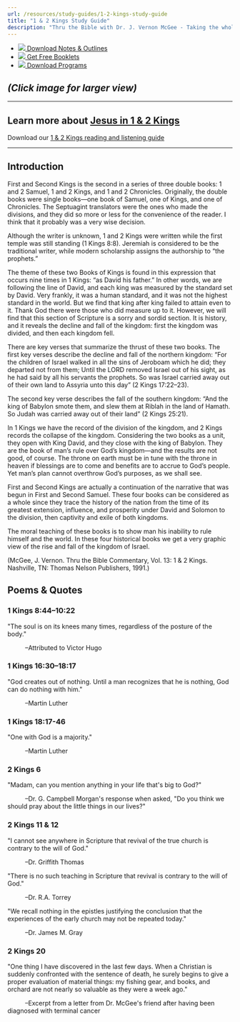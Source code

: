 ```yaml
---
url: /resources/study-guides/1-2-kings-study-guide
title: "1 & 2 Kings Study Guide"
description: "Thru the Bible with Dr. J. Vernon McGee - Taking the whole Word to the whole world"
---
```





* [*![](http://ttb.org/img/icon-download.png)* Download Notes & Outlines](/docs/default-source/notes-and-outlines_2022/no11_1-2-kings.pdf?sfvrsn=145d1816_2 "download notes")
* [*![](http://ttb.org/img/icon-document.png)* Get Free Booklets](/resources/electronic-booklets "get free booklets")
* [*![](http://ttb.org/img/icon-youtube-sm.png)* Download Programs](/resources/free-5-year-series-downloads "Listen")







## *(Click image for larger view)*




---


## Learn more about [Jesus in 1 & 2 Kings](https://ttb.org/images/default-source/jesus-in/jesus-in-1-2-kings3cdea17e-9e0f-4ed3-be1b-8431e2e9ac8f.jpg?Status=Master&sfvrsn=b01816_1/Jesus-in-1-2-Kings3cdea17e-9e0f-4ed3-be1b-8431e2e9ac8f.jpg)
Download our [1 & 2 Kings reading and listening guide](/docs/default-source/read-thru/ttb_read-thru-1-2-kings.pdf?sfvrsn=b9ba1816_0 "1 & 2 Kings reading and listening guide")




---


## Introduction


First and Second Kings is the second in a series of three double books: 1 and 2 Samuel, 1 and 2 Kings, and 1 and 2 Chronicles. Originally, the double books were single books—one book of Samuel, one of Kings, and one of Chronicles. The Septuagint translators were the ones who made the divisions, and they did so more or less for the convenience of the reader. I think that it probably was a very wise decision.


Although the writer is unknown, 1 and 2 Kings were written while the first temple was still standing (1 Kings 8:8). Jeremiah is considered to be the traditional writer, while modern scholarship assigns the authorship to “the prophets.”


The theme of these two Books of Kings is found in this expression that occurs nine times in 1 Kings: “as David his father.” In other words, we are following the line of David, and each king was measured by the standard set by David. Very frankly, it was a human standard, and it was not the highest standard in the world. But we find that king after king failed to attain even to it. Thank God there were those who did measure up to it. However, we will find that this section of Scripture is a sorry and sordid section. It is history, and it reveals the decline and fall of the kingdom: first the kingdom was divided, and then each kingdom fell.


There are key verses that summarize the thrust of these two books. The first key verses describe the decline and fall of the northern kingdom: “For the children of Israel walked in all the sins of Jeroboam which he did; they departed not from them; Until the LORD removed Israel out of his sight, as he had said by all his servants the prophets. So was Israel carried away out of their own land to Assyria unto this day” (2 Kings 17:22–23).


The second key verse describes the fall of the southern kingdom: “And the king of Babylon smote them, and slew them at Riblah in the land of Hamath. So Judah was carried away out of their land” (2 Kings 25:21).


In 1 Kings we have the record of the division of the kingdom, and 2 Kings records the collapse of the kingdom. Considering the two books as a unit, they open with King David, and they close with the king of Babylon. They are the book of man’s rule over God’s kingdom—and the results are not good, of course. The throne on earth must be in tune with the throne in heaven if blessings are to come and benefits are to accrue to God’s people. Yet man’s plan cannot overthrow God’s purposes, as we shall see.


First and Second Kings are actually a continuation of the narrative that was begun in First and Second Samuel. These four books can be considered as a whole since they trace the history of the nation from the time of its greatest extension, influence, and prosperity under David and Solomon to the division, then captivity and exile of both kingdoms.


The moral teaching of these books is to show man his inability to rule himself and the world. In these four historical books we get a very graphic view of the rise and fall of the kingdom of Israel.


(McGee, J. Vernon. Thru the Bible Commentary, Vol. 13: 1 & 2 Kings. Nashville, TN: Thomas Nelson Publishers, 1991.)





## Poems & Quotes






### 1 Kings 8:44–10:22


"The soul is on its knees many times, regardless of the posture of the body."  

          –Attributed to Victor Hugo


### 1 Kings 16:30–18:17


"God creates out of nothing. Until a man recognizes that he is nothing, God can do nothing with him."  

          –Martin Luther


### 1 Kings 18:17-46


"One with God is a majority."  

          –Martin Luther


### 2 Kings 6


"Madam, can you mention anything in your life that's big to God?"  

          –Dr. G. Campbell Morgan's response when asked, "Do you think we should pray about the little things in our lives?"


### 2 Kings 11 & 12


"I cannot see anywhere in Scripture that revival of the true church is contrary to the will of God."  

          –Dr. Griffith Thomas


"There is no such teaching in Scripture that revival is contrary to the will of God."  

          –Dr. R.A. Torrey


"We recall nothing in the epistles justifying the conclusion that the experiences of the early church may not be repeated today."  

          –Dr. James M. Gray


### 2 Kings 20


"One thing I have discovered in the last few days. When a Christian is suddenly confronted with the sentence of death, he surely begins to give a proper evaluation of material things: my fishing gear, and books, and orchard are not nearly so valuable as they were a week ago."  

          –Excerpt from a letter from Dr. McGee's friend after having been diagnosed with terminal cancer







